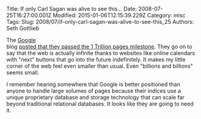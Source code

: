 Title: If only Carl Sagan was alive to see this...
Date: 2008-07-25T16:27:00.001Z
Modified: 2015-01-06T12:15:39.229Z
Category: misc
Tags: 
Slug: 2008/07/if-only-carl-sagan-was-alive-to-see-this_25
Authors: Seth Gottlieb

The [Google](http://www.google.com)  
 blog [posted that they passed the 1 Trillion pages milestone](http://googleblog.blogspot.com/2008/07/we-knew-web-was-big.html).  They go on to say that the web is actually infinite thanks to websites like online calendars with "next" buttons that go into the future indefinitely.  It makes my little corner of the web feel even smaller than usual.  Even "billions and billions" seems small.    
  
I remember hearing somewhere that Google is better positioned than anyone to handle large volumes of pages because their indices use a unique proprietary database and storage technology that can scale far beyond traditional relational databases.  It looks like they are going to need it.
